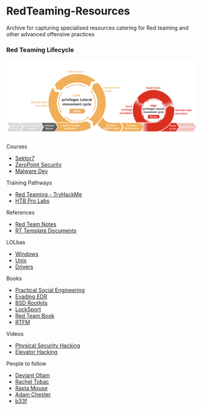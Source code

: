 # RedTeaming-Resources
Archive for capturing specialised resources catering for Red teaming and other advanced offensive practices
### Red Teaming Lifecycle

![RT killchain Phases](https://github.com/Add3r/RedTeaming-Resources/blob/main/RedTeaming-LifeCycle.png)

Courses

- [Sektor7](https://institute.sektor7.net/)
- [ZeroPoint Security](https://training.zeropointsecurity.co.uk/)
- [Malware Dev](https://maldevacademy.com/)

Training Pathways

- [Red Teaming - TryHackMe](https://tryhackme.com/path/outline/redteaming)
- [HTB Pro Labs](https://www.hackthebox.com/hacker/pro-labs)

References

- [Red Team Notes](https://www.ired.team/)
- [RT Template Documents](https://redteam.guide)

LOLbas
- [Windows](https://lolbas-project.github.io/)
- [Unix](https://gtfobins.github.io/)
- [Drivers](https://www.loldrivers.io/)

Books

- [Practical Social Engineering](https://nostarch.com/practical-social-engineering)
- [Evading EDR](https://nostarch.com/evading-edr)
- [BSD Rootkits](https://nostarch.com/rootkits.htm)
- [LockSport](https://nostarch.com/locksport)
- [Red Team Book](https://www.amazon.com.au/Red-Team-Development-Operations-practical/dp/B083XVG633)
- [RTFM](https://www.amazon.com.au/RTFM-Red-Team-Field-Manual/dp/1075091837/)

Videos

- [Physical Security Hacking](https://www.youtube.com/watch?v=rnmcRTnTNC8)
- [Elevator Hacking](https://www.youtube.com/watch?v=ZUvGfuLlZus)

People to follow

- [Deviant Ollam](https://deviating.net/)
- [Rachel Tobac](https://twitter.com/racheltobac)
- [Rasta Mouse](https://rastamouse.me/)
- [Adam Chester](https://blog.xpnsec.com/)
- [b33f](https://fuzzysecurity.com/)